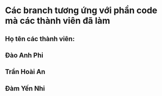 # Các branch tương ứng với phần code mà các thành viên đã làm 
## Họ tên các thành viên:
## Đào Anh Phi
## Trần Hoài An
## Đàm Yến Nhi
